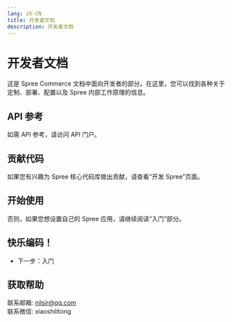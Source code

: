 ```yaml
---
lang: zh-CN
title: 开发者文档
description: 开发者文档
---
```

# 开发者文档
这是 Spree Commerce 文档中面向开发者的部分。在这里，您可以找到各种关于定制、部署、配置以及 Spree 内部工作原理的信息。

## API 参考
如需 API 参考，请访问 API 门户。

## 贡献代码
如果您有兴趣为 Spree 核心代码库做出贡献，请查看“开发 Spree”页面。

## 开始使用
否则，如果您想设置自己的 Spree 应用，请继续阅读“入门”部分。

## 快乐编码！
- 下一步：入门

## 获取帮助

联系邮箱: nilsir@qq.com<br>
联系微信: xiaoshilitong
